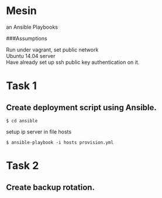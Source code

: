 Mesin
=====

an Ansible Playbooks  

###Assumptions

Run under vagrant, set public network  
Ubuntu 14.04 server  
Have already set up ssh public key authentication on it.  

# Task 1

## Create deployment script using Ansible.

```
$ cd ansible
```
setup ip server in file hosts

```  
$ ansible-playbook -i hosts provision.yml
```

# Task 2

## Create backup rotation.